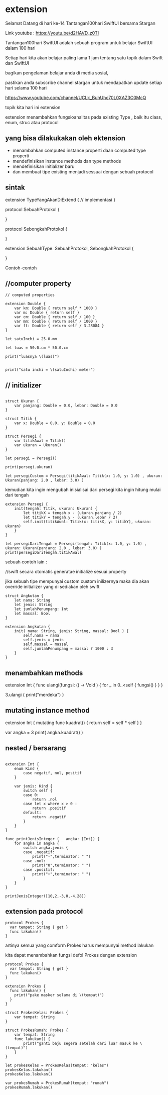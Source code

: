 # extension

Selamat Datang di hari ke-14 Tantangan100hari SwiftUI bersama Stargan

Link youtube : <https://youtu.be/d2HAVD_z0TI>

Tantangan100hari SwiftUI adalah sebuah program untuk belajar SwiftUI dalam 100 hari

Setiap hari kita akan belajar paling lama 1 jam tentang satu topik dalam Swift dan SwiftUI

bagikan pengelaman belajar anda di media sosial,

pastikan anda subscribe channel stargan untuk mendapatkan update setiap hari selama 100 hari

<https://www.youtube.com/channel/UCLk_BuhUhc70L0XAZ3C0McQ>

topik kita hari ini extension

extension menambahkan fungsioanalitas pada existing Type , baik itu class, enum, struc atau protocol

## yang bisa dilakukakan oleh ektension

- menambahkan computed instance properti daan computed type properti
- mendefinisikan instance methods dan type methods
- mendefinisikan initializer baru
- dan membuat tipe existing menjadi sessuai dengan sebuah protocol


## sintak

extension TypeYangAkanDiExtend {
  // implementasi
}

protocol SebuahProtokol {

}

protocol SebongkahProtokol {

}

extension SebuahType: SebuahProtokol, SebongkahProtokol {

}

Contoh-contoh

## //computer property

```
// computed properties

extension Double {
    var km: Double { return self * 1000 }
    var m: Double { return self }
    var cm: Double { return self / 100 }
    var mm: Double { return self / 1000 }
    var ft: Double { return self / 3.28084 }
}

let satuInchi = 25.0.mm

let luas = 50.0.cm * 50.0.cm

print("luasnya \(luas)")


print("satu inchi = \(satuInchi) meter")
```

## // initializer

```

struct Ukuran {
    var panjang: Double = 0.0, lebar: Double = 0.0
}

struct Titik {
    var x: Double = 0.0, y: Double = 0.0
}

struct Persegi {
    var titikAwal = Titik()
    var ukuran = Ukuran()
}

let persegi = Persegi()

print(persegi.ukuran)

let persegiCustom = Persegi(titikAwal: Titik(x: 1.0, y: 1.0) , ukuran: Ukuran(panjang: 2.0 , lebar: 3.0) )
```

kemudian kita ingin mengubah inisialisai dari persegi
kita ingin hitung mulai dari tengah

```
extension Persegi {
    init(tengah: Titik, ukuran: Ukuran) {
        let titikX = tengah.x - (ukuran.panjang / 2)
        let titikY = tengah.y - (ukuran.lebar / 2)
        self.init(titikAwal: Titik(x: titikX, y: titikY), ukuran: ukuran)
    }
}

let persegiDariTengah = Persegi(tengah: Titik(x: 1.0, y: 1.0) , ukuran: Ukuran(panjang: 2.0 , lebar: 3.0) )
print(persegiDariTengah.titikAwal)
```

sebuah contoh lain :


//swift secara otomatis generatae initialize sesuai property

jika sebuah tipe mempunyai custom  custom inilizernya maka dia akan override initializer yang di sediakan oleh
swift


```
struct Angkutan {
    let nama: String
    let jenis: String
    let jumlahPenumpang: Int
    let massal: Bool
}

extension Angkutan {
    init( nama: String, jenis: String, massal: Bool ) {
        self.nama = nama
        self.jenis = jenis
        self.massal = massal
        self.jumlahPenumpang = massal ? 1000 : 3
    }
}
```

## menambahkan methods

extension Int {
  func ulangi(fungsi: () -> Void ) {
    for _ in 0..<self {
      fungsi()
    }
  }
}

3.ulangi {
    print("merdeka")
}

## mutating instance method

extension Int {
    mutating func kuadrat() {
        return self = self * self
    }
}

var angka = 3
print( angka.kuadrat() )

## nested / bersarang

```

extension Int {
    enum Kind {
        case negatif, nol, positif
    }

    var jenis: Kind {
        switch self {
        case 0:
            return .nol
        case let x where x > 0 :
            return .positif
        default:
            return .negatif
        }
    }
}

func printJenisInteger ( _ angka: [Int]) {
    for angka in angka {
        switch angka.jenis {
        case .negatif:
            print("-",terminator: " ")
        case .nol:
            print("0",terminator: " ")
        case .positif:
            print("+",terminator: " ")
        }
    }
}

printJenisInteger([10,2,-3,0,-4,28])

```

## extension pada protocol

```
protocol Prokes {
  var tempat: String { get }
  func lakukan()
}
```

artinya semua yang comform Prokes harus mempunyai method lakukan

kita dapat menambahkan fungsi defol Prokes dengan extension

```
protocol Prokes {
  var tempat: String { get }
  func lakukan()
}

extension Prokes {
  func lakukan() {
    print("pake masker selama di \(tempat)")
  }
}

struct ProkesKelas: Prokes {
    var tempat: String
}

struct ProkesRumah: Prokes {
    var tempat: String
    func lakukan() {
        print("ganti baju segera setelah dari luar masuk ke \(tempat)")
    }
}

let prokesKelas = ProkesKelas(tempat: "kelas")
prokesKelas.lakukan()
prokesKelas.lakukan()

var prokesRumah = ProkesRumah(tempat: "rumah")
prokesRumah.lakukan()
```

